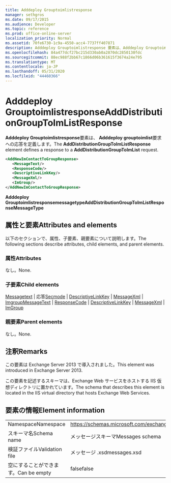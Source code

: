 ```yaml
---
title: Adddeploy Grouptoimlistresponse
manager: sethgros
ms.date: 09/17/2015
ms.audience: Developer
ms.topic: reference
ms.prod: office-online-server
localization_priority: Normal
ms.assetid: 70fe6730-1c9a-4550-acc4-7737ff407871
description: Adddeploy Grouptoimlistresponse 要素は、Adddeploy Grouptoimlist 要求への応答を定義します。
ms.openlocfilehash: 84a477dcf27bc215d330ab0a2870dc2850130fdc
ms.sourcegitcommit: 88ec988f2bb67c1866d06b361615f3674a24e795
ms.translationtype: MT
ms.contentlocale: ja-JP
ms.lasthandoff: 05/31/2020
ms.locfileid: "44460366"
---
```

# <a name="adddistributiongrouptoimlistresponse"></a><span data-ttu-id="4d36f-103">Adddeploy Grouptoimlistresponse</span><span class="sxs-lookup"><span data-stu-id="4d36f-103">AddDistributionGroupToImListResponse</span></span>

<span data-ttu-id="4d36f-104">**Adddeploy Grouptoimlistresponse**要素は、 **Adddeploy grouptoimlist**要求への応答を定義します。</span><span class="sxs-lookup"><span data-stu-id="4d36f-104">The **AddDistributionGroupToImListResponse** element defines a response to a **AddDistributionGroupToImList** request.</span></span> 
  
```XML
<AddNewImContactToGroupResponse>
   <MessageText/>
   <ResponseCode/>
   <DescriptiveLinkKey/>
   <MessageXml/>
   <ImGroup/>
</AddNewImContactToGroupResponse>
```

 <span data-ttu-id="4d36f-105">**Adddeploy Grouptoimlistresponsemessagetype**</span><span class="sxs-lookup"><span data-stu-id="4d36f-105">**AddDistributionGroupToImListResponseMessageType**</span></span>
## <a name="attributes-and-elements"></a><span data-ttu-id="4d36f-106">属性と要素</span><span class="sxs-lookup"><span data-stu-id="4d36f-106">Attributes and elements</span></span>

<span data-ttu-id="4d36f-107">以下のセクションで、属性、子要素、親要素について説明します。</span><span class="sxs-lookup"><span data-stu-id="4d36f-107">The following sections describe attributes, child elements, and parent elements.</span></span>
  
### <a name="attributes"></a><span data-ttu-id="4d36f-108">属性</span><span class="sxs-lookup"><span data-stu-id="4d36f-108">Attributes</span></span>

<span data-ttu-id="4d36f-109">なし。</span><span class="sxs-lookup"><span data-stu-id="4d36f-109">None.</span></span>
  
### <a name="child-elements"></a><span data-ttu-id="4d36f-110">子要素</span><span class="sxs-lookup"><span data-stu-id="4d36f-110">Child elements</span></span>

<span data-ttu-id="4d36f-111">[Messagetext](messagetext.md)  | 応答[Secmode](responsecode.md)  | [DescriptiveLinkKey](descriptivelinkkey.md)  | [MessageXml](messagexml.md)  | [Imgroup](imgroup.md)</span><span class="sxs-lookup"><span data-stu-id="4d36f-111">[MessageText](messagetext.md) | [ResponseCode](responsecode.md) | [DescriptiveLinkKey](descriptivelinkkey.md) | [MessageXml](messagexml.md) | [ImGroup](imgroup.md)</span></span>
  
### <a name="parent-elements"></a><span data-ttu-id="4d36f-112">親要素</span><span class="sxs-lookup"><span data-stu-id="4d36f-112">Parent elements</span></span>

<span data-ttu-id="4d36f-113">なし。</span><span class="sxs-lookup"><span data-stu-id="4d36f-113">None.</span></span>
  
## <a name="remarks"></a><span data-ttu-id="4d36f-114">注釈</span><span class="sxs-lookup"><span data-stu-id="4d36f-114">Remarks</span></span>

<span data-ttu-id="4d36f-115">この要素は Exchange Server 2013 で導入されました。</span><span class="sxs-lookup"><span data-stu-id="4d36f-115">This element was introduced in Exchange Server 2013.</span></span>
  
<span data-ttu-id="4d36f-116">この要素を記述するスキーマは、Exchange Web サービスをホストする IIS 仮想ディレクトリに置かれています。</span><span class="sxs-lookup"><span data-stu-id="4d36f-116">The schema that describes this element is located in the IIS virtual directory that hosts Exchange Web Services.</span></span>
  
## <a name="element-information"></a><span data-ttu-id="4d36f-117">要素の情報</span><span class="sxs-lookup"><span data-stu-id="4d36f-117">Element information</span></span>

|||
|:-----|:-----|
|<span data-ttu-id="4d36f-118">Namespace</span><span class="sxs-lookup"><span data-stu-id="4d36f-118">Namespace</span></span>  <br/> |https://schemas.microsoft.com/exchange/services/2006/messages  <br/> |
|<span data-ttu-id="4d36f-119">スキーマ名</span><span class="sxs-lookup"><span data-stu-id="4d36f-119">Schema name</span></span>  <br/> |<span data-ttu-id="4d36f-120">メッセージスキーマ</span><span class="sxs-lookup"><span data-stu-id="4d36f-120">Messages schema</span></span>  <br/> |
|<span data-ttu-id="4d36f-121">検証ファイル</span><span class="sxs-lookup"><span data-stu-id="4d36f-121">Validation file</span></span>  <br/> |<span data-ttu-id="4d36f-122">メッセージ .xsd</span><span class="sxs-lookup"><span data-stu-id="4d36f-122">messages.xsd</span></span>  <br/> |
|<span data-ttu-id="4d36f-123">空にすることができます。</span><span class="sxs-lookup"><span data-stu-id="4d36f-123">Can be empty</span></span>  <br/> |<span data-ttu-id="4d36f-124">false</span><span class="sxs-lookup"><span data-stu-id="4d36f-124">false</span></span>  <br/> |
   

